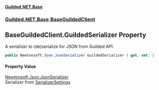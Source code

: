 
#### [Guilded.NET.Base](Guilded_NET_Base 'Guilded.NET.Base')
### [Guilded.NET.Base](Guilded_NET_Base#Guilded_NET_Base 'Guilded.NET.Base').[BaseGuildedClient](BaseGuildedClient 'Guilded.NET.Base.BaseGuildedClient')
## BaseGuildedClient.GuildedSerializer Property

A serializer to (de)serialize for JSON from Guilded API.
```csharp
public Newtonsoft.Json.JsonSerializer GuildedSerializer { get; set; }
```


#### Property Value
[Newtonsoft.Json.JsonSerializer](https://docs.microsoft.com/en-us/dotnet/api/Newtonsoft.Json.JsonSerializer 'Newtonsoft.Json.JsonSerializer')  
Serializer from [SerializerSettings](BaseGuildedClient_SerializerSettings 'Guilded.NET.Base.BaseGuildedClient.SerializerSettings')